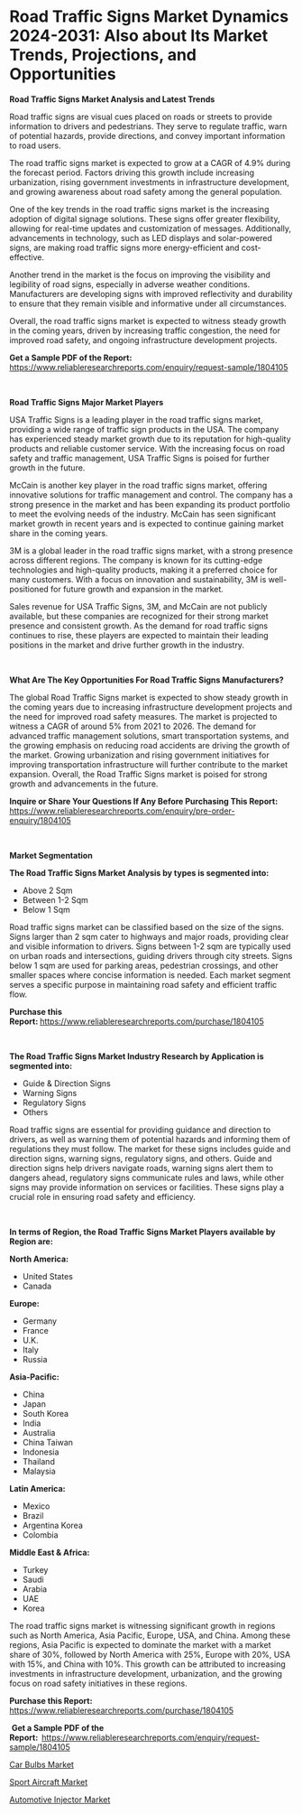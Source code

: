 <p><h1>Road Traffic Signs Market Dynamics 2024-2031: Also about Its Market Trends, Projections, and Opportunities</h1></p><p><strong>Road Traffic Signs Market Analysis and Latest Trends</strong></p>
<p><p>Road traffic signs are visual cues placed on roads or streets to provide information to drivers and pedestrians. They serve to regulate traffic, warn of potential hazards, provide directions, and convey important information to road users.</p><p>The road traffic signs market is expected to grow at a CAGR of 4.9% during the forecast period. Factors driving this growth include increasing urbanization, rising government investments in infrastructure development, and growing awareness about road safety among the general population.</p><p>One of the key trends in the road traffic signs market is the increasing adoption of digital signage solutions. These signs offer greater flexibility, allowing for real-time updates and customization of messages. Additionally, advancements in technology, such as LED displays and solar-powered signs, are making road traffic signs more energy-efficient and cost-effective.</p><p>Another trend in the market is the focus on improving the visibility and legibility of road signs, especially in adverse weather conditions. Manufacturers are developing signs with improved reflectivity and durability to ensure that they remain visible and informative under all circumstances.</p><p>Overall, the road traffic signs market is expected to witness steady growth in the coming years, driven by increasing traffic congestion, the need for improved road safety, and ongoing infrastructure development projects.</p></p>
<p><strong>Get a Sample PDF of the Report:&nbsp;</strong> <a href="https://www.reliableresearchreports.com/enquiry/request-sample/1804105">https://www.reliableresearchreports.com/enquiry/request-sample/1804105</a></p>
<p>&nbsp;</p>
<p><strong>Road Traffic Signs Major Market Players</strong></p>
<p><p>USA Traffic Signs is a leading player in the road traffic signs market, providing a wide range of traffic sign products in the USA. The company has experienced steady market growth due to its reputation for high-quality products and reliable customer service. With the increasing focus on road safety and traffic management, USA Traffic Signs is poised for further growth in the future.</p><p>McCain is another key player in the road traffic signs market, offering innovative solutions for traffic management and control. The company has a strong presence in the market and has been expanding its product portfolio to meet the evolving needs of the industry. McCain has seen significant market growth in recent years and is expected to continue gaining market share in the coming years.</p><p>3M is a global leader in the road traffic signs market, with a strong presence across different regions. The company is known for its cutting-edge technologies and high-quality products, making it a preferred choice for many customers. With a focus on innovation and sustainability, 3M is well-positioned for future growth and expansion in the market.</p><p>Sales revenue for USA Traffic Signs, 3M, and McCain are not publicly available, but these companies are recognized for their strong market presence and consistent growth. As the demand for road traffic signs continues to rise, these players are expected to maintain their leading positions in the market and drive further growth in the industry.</p></p>
<p>&nbsp;</p>
<p><strong>What Are The Key Opportunities For Road Traffic Signs Manufacturers?</strong></p>
<p><p>The global Road Traffic Signs market is expected to show steady growth in the coming years due to increasing infrastructure development projects and the need for improved road safety measures. The market is projected to witness a CAGR of around 5% from 2021 to 2026. The demand for advanced traffic management solutions, smart transportation systems, and the growing emphasis on reducing road accidents are driving the growth of the market. Growing urbanization and rising government initiatives for improving transportation infrastructure will further contribute to the market expansion. Overall, the Road Traffic Signs market is poised for strong growth and advancements in the future.</p></p>
<p><strong>Inquire or Share Your Questions If Any Before Purchasing This Report:</strong> <a href="https://www.reliableresearchreports.com/enquiry/pre-order-enquiry/1804105">https://www.reliableresearchreports.com/enquiry/pre-order-enquiry/1804105</a></p>
<p>&nbsp;</p>
<p><strong>Market Segmentation</strong></p>
<p><strong>The Road Traffic Signs Market Analysis by types is segmented into:</strong></p>
<p><ul><li>Above 2 Sqm</li><li>Between 1-2 Sqm</li><li>Below 1 Sqm</li></ul></p>
<p><p>Road traffic signs market can be classified based on the size of the signs. Signs larger than 2 sqm cater to highways and major roads, providing clear and visible information to drivers. Signs between 1-2 sqm are typically used on urban roads and intersections, guiding drivers through city streets. Signs below 1 sqm are used for parking areas, pedestrian crossings, and other smaller spaces where concise information is needed. Each market segment serves a specific purpose in maintaining road safety and efficient traffic flow.</p></p>
<p><strong>Purchase this Report:&nbsp;</strong><a href="https://www.reliableresearchreports.com/purchase/1804105">https://www.reliableresearchreports.com/purchase/1804105</a></p>
<p>&nbsp;</p>
<p><strong>The Road Traffic Signs Market Industry Research by Application is segmented into:</strong></p>
<p><ul><li>Guide & Direction Signs</li><li>Warning Signs</li><li>Regulatory Signs</li><li>Others</li></ul></p>
<p><p>Road traffic signs are essential for providing guidance and direction to drivers, as well as warning them of potential hazards and informing them of regulations they must follow. The market for these signs includes guide and direction signs, warning signs, regulatory signs, and others. Guide and direction signs help drivers navigate roads, warning signs alert them to dangers ahead, regulatory signs communicate rules and laws, while other signs may provide information on services or facilities. These signs play a crucial role in ensuring road safety and efficiency.</p></p>
<p>&nbsp;</p>
<p><strong>In terms of Region, the Road Traffic Signs Market Players available by Region are:</strong></p>
<p>
    <p> <strong> North America: </strong>
        <ul>
            <li>United States</li>
            <li>Canada</li>
        </ul>
        </p> 
    <p> <strong> Europe: </strong>
        <ul>
            <li>Germany</li>
            <li>France</li>
            <li>U.K.</li>
            <li>Italy</li>
            <li>Russia</li>
        </ul>
        </p> 
    <p> <strong> Asia-Pacific: </strong>
        <ul>
            <li>China</li>
            <li>Japan</li>
            <li>South Korea</li>
            <li>India</li>
            <li>Australia</li>
            <li>China Taiwan</li>
            <li>Indonesia</li>
            <li>Thailand</li>
            <li>Malaysia</li>
        </ul>
        </p> 
    <p> <strong> Latin America: </strong>
        <ul>
            <li>Mexico</li>
            <li>Brazil</li>
            <li>Argentina Korea</li>
            <li>Colombia</li>
        </ul>
        </p> 
    <p> <strong> Middle East & Africa: </strong>
        <ul>
            <li>Turkey</li>
            <li>Saudi</li>
            <li>Arabia</li>
            <li>UAE</li>
            <li>Korea</li>
        </ul>
    </p>
    </p>
<p><p>The road traffic signs market is witnessing significant growth in regions such as North America, Asia Pacific, Europe, USA, and China. Among these regions, Asia Pacific is expected to dominate the market with a market share of 30%, followed by North America with 25%, Europe with 20%, USA with 15%, and China with 10%. This growth can be attributed to increasing investments in infrastructure development, urbanization, and the growing focus on road safety initiatives in these regions.</p></p>
<p><strong>Purchase this Report: </strong><a href="https://www.reliableresearchreports.com/purchase/1804105">https://www.reliableresearchreports.com/purchase/1804105</a></p>
<p>&nbsp;<strong>Get a Sample PDF of the Report:&nbsp;&nbsp;</strong><a href="https://www.reliableresearchreports.com/enquiry/request-sample/1804105">https://www.reliableresearchreports.com/enquiry/request-sample/1804105</a></p>
<p><strong></strong></p>
<p><p><a href="https://github.com/Angelnienowdseej3e45z3p8c/Market-Research-Report-List-1/blob/main/car-bulbs-market.md">Car Bulbs Market</a></p><p><a href="https://github.com/brentleyjimmiealvaradoz4l1rea/Market-Research-Report-List-1/blob/main/sport-aircraft-market.md">Sport Aircraft Market</a></p><p><a href="https://github.com/eeaveuhhh/Market-Research-Report-List-1/blob/main/automotive-injector-market.md">Automotive Injector Market</a></p></p>